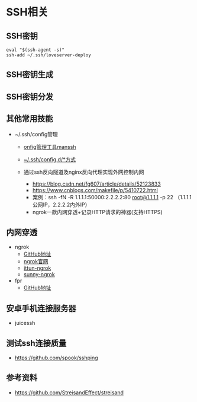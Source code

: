 # SSH相关
## SSH密钥
```
eval "$(ssh-agent -s)"
ssh-add ~/.ssh/loveserver-deploy
```
## SSH密钥生成
## SSH密钥分发
## 其他常用技能
- ~/.ssh/config管理
  
  - [onfig管理工具manssh](https://github.com/xwjdsh/manssh)

  - [~/.ssh/config.d/*方式](https://superuser.com/questions/247564/is-there-a-way-for-one-ssh-config-file-to-include-another-one?utm_medium=organic&utm_source=google_rich_qa&utm_campaign=google_rich_qa)
  - 通过ssh反向隧道及nginx反向代理实现外网控制内网
    - https://blog.csdn.net/fg607/article/details/52123833
    - https://www.cnblogs.com/makefile/p/5410722.html
    - 案例：ssh -fN -R 1.1.1.1:50000:2.2.2.2:80 root@1.1.1.1 -p 22  （1.1.1.1公网IP，2.2.2.2内外IP）
    - ngrok一款内网穿透+记录HTTP请求的神器(支持HTTPS)

## 内网穿透
- ngrok
  - [GitHub地址](https://github.com/inconshreveable/ngrok)
  - [ngrok官网](https://ngrok.com/)
  - [ittun-ngrok](https://www.ittun.com/)
  - [sunny-ngrok](https://www.ngrok.cc/)
- fpr
  - [GitHub地址](https://github.com/fatedier/frp)

## 安卓手机连接服务器
- juicessh
## 测试ssh连接质量
- https://github.com/spook/sshping
## 参考资料
- https://github.com/StreisandEffect/streisand
